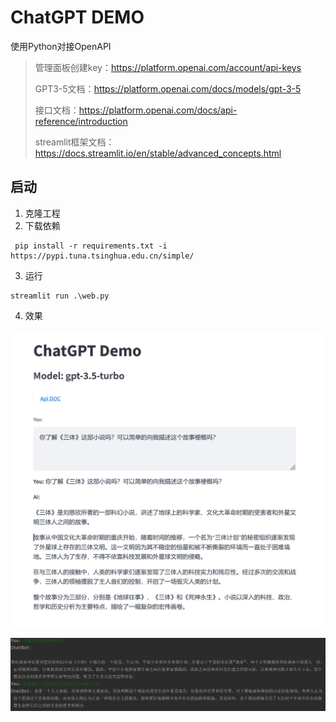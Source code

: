 # ChatGPT DEMO

使用Python对接OpenAPI

> 管理面板创建key：https://platform.openai.com/account/api-keys
>
> GPT3-5文档：https://platform.openai.com/docs/models/gpt-3-5
>
> 接口文档：https://platform.openai.com/docs/api-reference/introduction
> 
> streamlit框架文档：https://docs.streamlit.io/en/stable/advanced_concepts.html




## 启动

1. 克隆工程
2. 下载依赖

```
 pip install -r requirements.txt -i https://pypi.tuna.tsinghua.edu.cn/simple/
```

3. 运行

```
streamlit run .\web.py
```

4. 效果

![image-20230304155353695](images.assets/image-20230304155353695.png)



![image-20230304161016264](images.assets/image-20230304161016264.png)